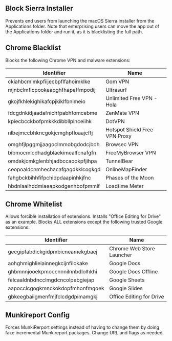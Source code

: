 ## Block Sierra Installer
Prevents end users from launching the macOS Sierra installer from the Applications folder. Note that enterprising users can move the app out of the Applications folder and run it, as it is blacklisting the full path.

## Chrome Blacklist
Blocks the following Chrome VPN and malware extensions:

Identifier | Name
--- | ---
ckiahbcmlmkpfiijecbpflfahoimklke | Gom VPN
mjnbclmflcpookeapghfhapeffmpodij | Ultrasurf
gkojfkhlekighikafcpjkiklfbnlmeio | Unlimited Free VPN - Hola
fdcgdnkidjaadafnichfpabhfomcebme | ZenMate VPN
kpiecbcckbofpmkkkdibbllpinceiihk | DotVPN
nlbejmccbhkncgokjcmghpfloaajcffj | Hotspot Shield Free VPN Proxy
omghfjlpggmjjaagoclmmobgdodcjboh | Browsec VPN
bibmocmlcdhadgblaekimealfcnafgfn | FreeMyBrowser VPN
omdakjcmkglenbhjadbccaookpfjihpa | TunnelBear
ceopoaldcnmhechacafgagdkklcogkgd | OnlineMapFinder
fahgbckbihhfifpchidpdaapinhkjfnc | Phases of the Moon
hbdnlaaihddmiaeapkodgenhbofpmmlf | Loadtime Meter

## Chrome Whitelist
Allows forcible installation of extensions. Installs "Office Editing for Drive" as an example.
Blocks ALL extensions except the following trusted Google extensions:

Identifier | Name
--- | ---
gecgipfabdickgidpmbicneamekgbaej | Chrome Web Store Launcher
aohghmighlieiainnegkcijnfilokake | Google Docs
ghbmnnjooekpmoecnnnilnnbdlolhkhi | Google Docs Offline
felcaaldnbdncclmgdcncolpebgiejap | Google Sheets
aapocclcgogkmnckokdopfmhonfmgoek | Google Slides
gbkeegbaiigmenfmjfclcdgdpimamgkj | Office Editing for Drive

## Munkireport Config
Forces MunkiRerport settings instead of having to change them by doing fake incremental Munkireport packages. Change URL and flags as needed.